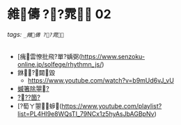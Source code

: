 ﻿---
layout: default
---

# 雓儔 ??雿 02

###### tags: `_雓儔 ??雿`

* [瘣雲憭批飛?單?蝺弼(https://www.senzoku-online.jp/solfege/rhythmn_js/)
* 銝?閮毀
  * https://www.youtube.com/watch?v=b9mUd6vJ_vU
* [蝛箸除曌?](https://www.youtube.com/watch?v=EwTbVl4vwQ4)
* [???箇?](https://www.youtube.com/playlist?list=PL4Hl9e8WQsTLVjI3m-J3NJa1L5TGhXi9Z)
* [?萄ㄚ曌蝷(https://www.youtube.com/playlist?list=PL4Hl9e8WQsTI_79NCx1z5hyAsJbAGBpNv)

